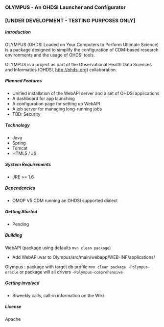 ### OLYMPUS - An OHDSI Launcher and Configurator 
### [UNDER DEVELOPMENT - TESTING PURPOSES ONLY] 

##### Introduction

OLYMPUS (OHDSI Loaded on Your Computers to Perform Ultimate Science) is a package designed to simplify the configuration of CDM-based research environments and the usage of OHDSI tools.

OLYMPUS is a project as part of the Observational Health Data Sciences and Informatics (OHDSI, http://ohdsi.org) collaboration.

##### Planned Features
* Unified installation of the WebAPI server and a set of OHDSI applications
* A dashboard for app launching
* A configuration page for setting up WebAPI
* A job server for managing long-running jobs
* TBD: Security

##### Technology
* Java
* Spring
* Tomcat
* HTML5 / JS

##### System Requirements
* JRE >= 1.6

##### Dependencies
* OMOP V5 CDM running an OHDSI supported dialect

##### Getting Started
* Pending


##### Building

WebAPI (package using defaults `mvn clean package`)
- Add WebAPI.war to Olympus/src/main/webapp/WEB-INF/applications/

Olympus : package with target db profile `mvn clean package -Polympus-oracle` or package will all drivers `-Polympus-comprehensive`



##### Getting involved
* Biweekly calls, call-in information on the Wiki
	
##### License
Apache
